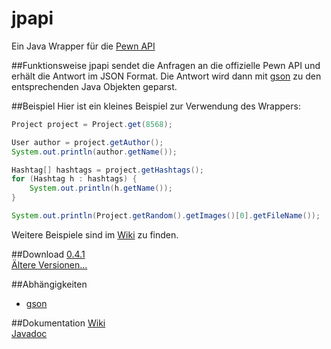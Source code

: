 # jpapi
Ein Java Wrapper für die [Pewn API](http://pewn.de/papi/)

##Funktionsweise
jpapi sendet die Anfragen an die offizielle Pewn API und erhält die Antwort im JSON Format. Die Antwort wird dann mit [gson](https://github.com/google/gson) zu den entsprechenden Java Objekten geparst.

##Beispiel
Hier ist ein kleines Beispiel zur Verwendung des Wrappers:
```java
Project project = Project.get(8568);

User author = project.getAuthor();
System.out.println(author.getName());

Hashtag[] hashtags = project.getHashtags();
for (Hashtag h : hashtags) {
	System.out.println(h.getName());
}

System.out.println(Project.getRandom().getImages()[0].getFileName());
```
Weitere Beispiele sind im [Wiki](http://crykn.github.io/jpapi-javadoc/) zu finden.

##Download
[0.4.1](https://github.com/crykn/jpapi/releases/tag/0.4.1) <br>
[Ältere Versionen...](https://github.com/crykn/jpapi/releases)

##Abhängigkeiten
* [gson](http://search.maven.org/#artifactdetails%7Ccom.google.code.gson%7Cgson%7C2.6.2%7Cjar)

##Dokumentation
[Wiki](http://crykn.github.io/jpapi-javadoc/) <br>
[Javadoc](https://github.com/crykn/jpapi/wiki)
